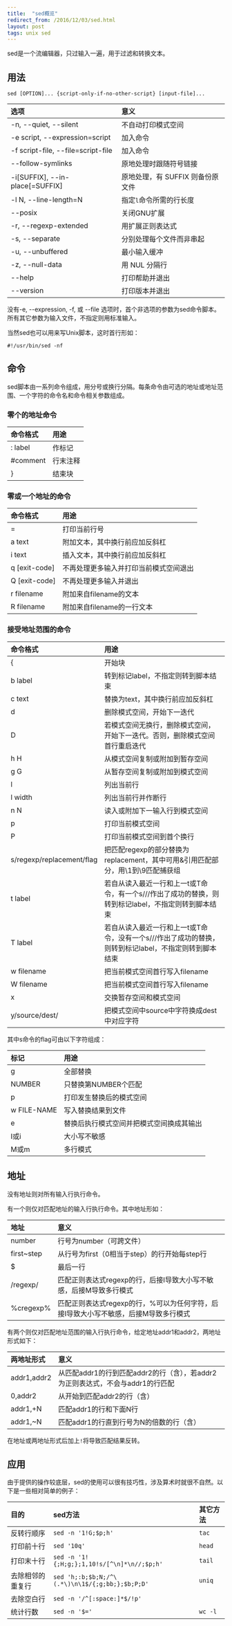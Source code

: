 ```yaml
---
title:  "sed概览"
redirect_from: /2016/12/03/sed.html
layout: post
tags: unix sed
---
```


sed是一个流编辑器，只过输入一遍，用于过滤和转换文本。

## 用法

```
sed [OPTION]... {script-only-if-no-other-script} [input-file]...
```

|选项|意义|
|:---|:---|
|-n, --quiet, --silent|不自动打印模式空间|
|-e script, --expression=script|加入命令|
|-f script-file, --file=script-file|加入命令|
|--follow-symlinks|原地处理时跟随符号链接|
|-i[SUFFIX], --in-place[=SUFFIX]|原地处理，有 SUFFIX 则备份原文件|
|-l N, --line-length=N|指定`l`命令所需的行长度|
|--posix|关闭GNU扩展|
|-r, --regexp-extended|用扩展正则表达式|
|-s, --separate|分别处理每个文件而非串起|
|-u, --unbuffered|最小输入缓冲|
|-z, --null-data|用 NUL 分隔行|
|--help|打印帮助并退出|
|--version|打印版本并退出|

没有-e,  --expression,  -f, 或 --file 选项时，首个非选项的参数为sed命令脚本。所有其它参数为输入文件，不指定则用标准输入。

当然sed也可以用来写Unix脚本，这时首行形如：

```
#!/usr/bin/sed -nf
```

## 命令

sed脚本由一系列命令组成，用分号或换行分隔。每条命令由可选的地址或地址范围、一个字符的命令名和命令相关参数组成。

### 零个的地址命令

|命令格式|用途|
|:---|:---|
|: label|作标记|
|#comment|行末注释|
|}|结束块|

### 零或一个地址的命令

|命令格式|用途|
|:---|:---|
|=|打印当前行号|
|a text|附加文本，其中换行前应加反斜杠|
|i text|插入文本，其中换行前应加反斜杠|
|q [exit-code]|不再处理更多输入并打印当前模式空间退出|
|Q [exit-code]|不再处理更多输入并退出|
|r filename|附加来自filename的文本|
|R filename|附加来自filename的一行文本|

### 接受地址范围的命令

|命令格式|用途|
|:---|:---|
|{|开始块|
|b label|转到标记label，不指定则转到脚本结束|
|c text|替换为text，其中换行前应加反斜杠|
|d|删除模式空间，开始下一迭代|
|D|若模式空间无换行，删除模式空间，开始下一迭代。否则，删除模式空间首行重启迭代|
|h H|从模式空间复制或附加到暂存空间|
|g G|从暂存空间复制或附加到模式空间|
|l|列出当前行|
|l width|列出当前行并作断行|
|n N|读入或附加下一输入行到模式空间|
|p|打印当前模式空间|
|P|打印当前模式空间到首个换行|
|s/regexp/replacement/flag|把匹配regexp的部分替换为replacement，其中可用&引用匹配部分，用\1到\9匹配捕获组|
|t label|若自从读入最近一行和上一t或T命令，有一个s///作出了成功的替换，则转到标记label，不指定则转到脚本结束|
|T label|若自从读入最近一行和上一t或T命令，没有一个s///作出了成功的替换，则转到标记label，不指定则转到脚本结束|
|w filename|把当前模式空间首行写入filename|
|W filename|把当前模式空间首行写入filename|
|x|交换暂存空间和模式空间|
|y/source/dest/|把模式空间中source中字符换成dest中对应字符|

其中s命令的flag可由以下字符组成：

|标记|用途|
|:---|:---|
|g|全部替换|
|NUMBER|只替换第NUMBER个匹配|
|p|打印发生替换后的模式空间|
|w FILE-NAME|写入替换结果到文件|
|e|替换后执行模式空间并把模式空间换成其输出|
|I或i|大小写不敏感|
|M或m|多行模式|


## 地址

没有地址则对所有输入行执行命令。

有一个则仅对匹配地址的输入行执行命令。其中地址形如：

|地址|意义|
|:---|:---|
|number|行号为number（可跨文件）|
|first~step|从行号为first（0相当于step）的行开始每step行|
|$|最后一行|
|/regexp/|匹配正则表达式regexp的行，后接I导致大小写不敏感，后接M导致多行模式|
|\%cregexp%|匹配正则表达式regexp的行，%可以为任何字符，后接I导致大小写不敏感，后接M导致多行模式|

有两个则仅对匹配地址范围的输入行执行命令，给定地址addr1和addr2，两地址形式如下：

|两地址形式|意义|
|:---|:---|
|addr1,addr2|从匹配addr1的行到匹配addr2的行（含），若addr2为正则表达式，不会与addr1的行匹配|
|0,addr2|从开始到匹配addr2的行（含）|
|addr1,+N|匹配addr1的行和下面N行|
|addr1,~N|匹配addr1的行直到行号为N的倍数的行（含）|

在地址或两地址形式后加上`!`将导致匹配结果反转。

## 应用

由于提供的操作较底层，sed的使用可以很有技巧性，涉及算术时就很不自然。以下是一些相对简单的例子：

|目的|sed方法|其它方法|
|:---|:---|:---|
|反转行顺序|`sed -n '1!G;$p;h'`|`tac`|
|打印前十行|`sed '10q'`|`head`|
|打印末十行|`sed -n '1!{;H;g;};1,10!s/[^\n]*\n//;$p;h'`|`tail`|
|去除相邻的重复行|`sed 'h;:b;$b;N;/^\(.*\)\n\1$/{;g;bb;};$b;P;D'`|`uniq`|
|去除空白行|`sed -n '/^[:space:]*$/!p'`||
|统计行数|`sed -n '$='`|`wc -l`|
